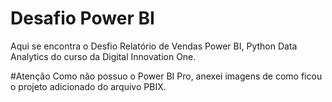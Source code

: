 # Desafio Power BI
Aqui se encontra o  Desfio Relatório de Vendas  Power BI, Python Data Analytics do curso da Digital Innovation One.

#Atenção 
Como não possuo o Power BI Pro, anexei  imagens de como ficou o projeto adicionado do arquivo  PBIX. 
